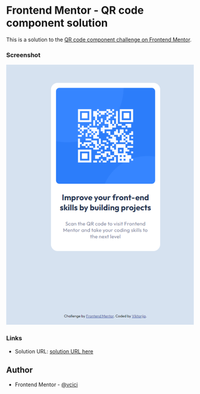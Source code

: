 # Frontend Mentor - QR code component solution

This is a solution to the [QR code component challenge on Frontend Mentor](https://www.frontendmentor.io/challenges/qr-code-component-iux_sIO_H). 

### Screenshot

![](./images/screenshot.png)

### Links

- Solution URL: [solution URL here](https://vcici.github.io/Frontend-Mentor---QR-code-component/)

## Author

- Frontend Mentor - [@vcici](https://www.frontendmentor.io/profile/vcici)
